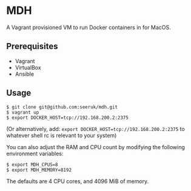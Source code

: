 # MDH

A Vagrant provisioned VM to run Docker containers in for MacOS.

## Prerequisites

* Vagrant
* VirtualBox
* Ansible

## Usage

```
$ git clone git@github.com:seeruk/mdh.git
$ vagrant up
$ export DOCKER_HOST=tcp://192.168.200.2:2375
```

(Or alternatively, add: `export DOCKER_HOST=tcp://192.168.200.2:2375` to whatever shell rc is relevant to your system)

You can also adjust the RAM and CPU count by modifying the following environment variables:

```
$ export MDH_CPUS=8
$ export MDH_MEMORY=8192
```

The defaults are 4 CPU cores, and 4096 MiB of memory.
